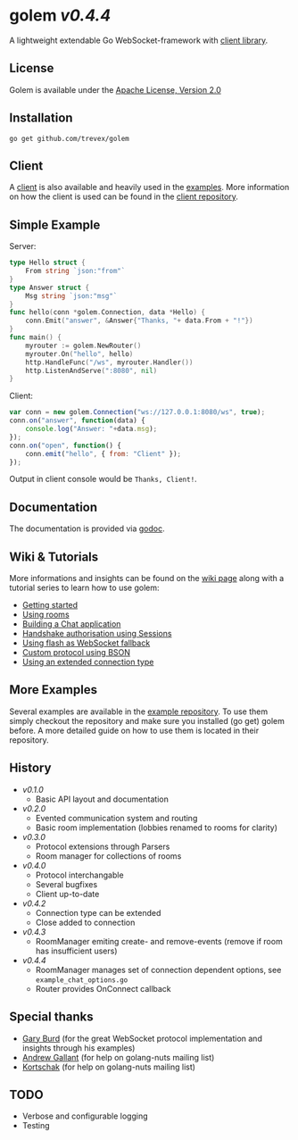 golem _v0.4.4_
================================
A lightweight extendable Go WebSocket-framework with [client library](https://github.com/trevex/golem_client). 

License
-------------------------
Golem is available under the  [Apache License, Version 2.0](http://www.apache.org/licenses/LICENSE-2.0.html)

Installation
-------------------------
```
go get github.com/trevex/golem
```

Client
-------------------------
A [client](https://github.com/trevex/golem_client) is also available and heavily used in the [examples](https://github.com/trevex/golem_examples).
More information on how the client is used can be found in the [client repository](https://github.com/trevex/golem_client).

Simple Example
-------------------------
Server:
```go
type Hello struct {
	From string `json:"from"`
}
type Answer struct {
	Msg string `json:"msg"`
}
func hello(conn *golem.Connection, data *Hello) {
	conn.Emit("answer", &Answer{"Thanks, "+ data.From + "!"})
}
func main() {
	myrouter := golem.NewRouter()
	myrouter.On("hello", hello)
	http.HandleFunc("/ws", myrouter.Handler())
	http.ListenAndServe(":8080", nil)
}
```
Client:
```javascript
var conn = new golem.Connection("ws://127.0.0.1:8080/ws", true);
conn.on("answer", function(data) {
    console.log("Answer: "+data.msg);
});
conn.on("open", function() {
    conn.emit("hello", { from: "Client" });
});
```
Output in client console would be `Thanks, Client!`.

Documentation
-------------------------
The documentation is provided via [godoc](http://godoc.org/github.com/trevex/golem).

Wiki & Tutorials
-------------------------
More informations and insights can be found on the [wiki page](https://github.com/trevex/golem/wiki) along with a tutorial series to learn how to use golem:
* [Getting started](https://github.com/trevex/golem/wiki/Getting-started)
* [Using rooms](https://github.com/trevex/golem/wiki/Using-rooms)
* [Building a Chat application](https://github.com/trevex/golem/wiki/Building-a-chat-application)
* [Handshake authorisation using Sessions](https://github.com/trevex/golem/wiki/Handshake-authorisation-using-Sessions)
* [Using flash as WebSocket fallback](https://github.com/trevex/golem/wiki/Using-flash-as-WebSocket-fallback)
* [Custom protocol using BSON](https://github.com/trevex/golem/wiki/Custom-protocol-using-BSON)
* [Using an extended connection type](https://github.com/trevex/golem/wiki/Using-an-extended-connection-type)

More Examples
-------------------------
Several examples are available in the [example repository](https://github.com/trevex/golem_examples). To use them simply checkout the
repository and make sure you installed (go get) golem before. A more detailed guide on how
to use them is located in their repository.

History
-------------------------
* _v0.1.0_ 
  * Basic API layout and documentation
* _v0.2.0_ 
  * Evented communication system and routing
  * Basic room implementation (lobbies renamed to rooms for clarity)
* _v0.3.0_ 
  * Protocol extensions through Parsers
  * Room manager for collections of rooms
* _v0.4.0_ 
  * Protocol interchangable
  * Several bugfixes
  * Client up-to-date
* _v0.4.2_
  * Connection type can be extended
  * Close added to connection
* _v0.4.3_
  * RoomManager emiting create- and remove-events (remove if room has insufficient users)
* _v0.4.4_
  * RoomManager manages set of connection dependent options, see `example_chat_options.go`
  * Router provides OnConnect callback

Special thanks
-------------------------
* [Gary Burd](http://gary.beagledreams.com/) (for the great WebSocket protocol implementation and insights through his examples)
* [Andrew Gallant](http://burntsushi.net/) (for help on golang-nuts mailing list)
* [Kortschak](https://github.com/kortschak) (for help on golang-nuts mailing list)

TODO
-------------------------
* Verbose and configurable logging
* Testing
